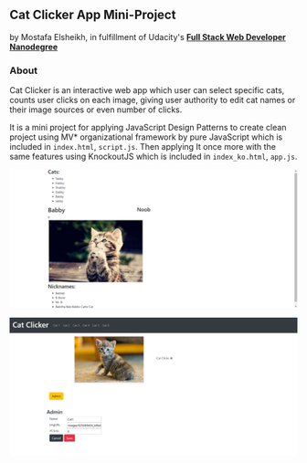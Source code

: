 ## Cat Clicker App Mini-Project
by Mostafa Elsheikh, in fulfillment of Udacity's <i class="icon-cog"></i> **[Full Stack Web Developer Nanodegree](https://www.udacity.com/course/nd004)**

### About

Cat Clicker is an interactive web app which user can select specific cats, counts user clicks on each image, giving user authority to edit cat names or their image sources or even number of clicks.

It is a mini project for applying JavaScript Design Patterns to create clean project using MV* organizational framework by pure JavaScript which is included in `index.html`, `script.js`. Then applying It once more with the same features using KnockoutJS which is included in `index_ko.html`, `app.js`.

![Cat Clicker App Preview](https://github.com/Sasa94s/Cat-Clicker-App/blob/master/Preview/Preview2.PNG)


![Cat Clicker App Preview](https://github.com/Sasa94s/Cat-Clicker-App/blob/master/Preview/Preview1.PNG)
